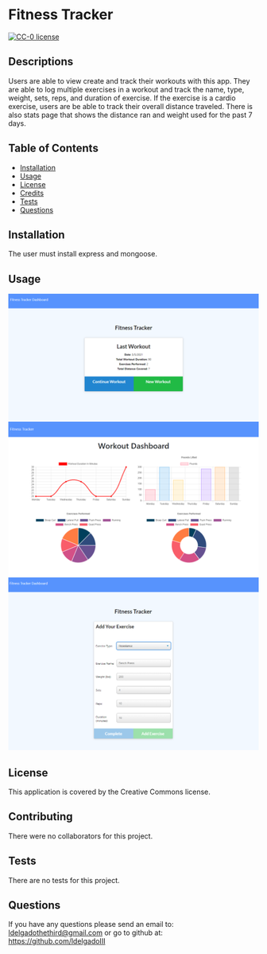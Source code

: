 # Fitness Tracker
  
  [![CC-0 license](https://img.shields.io/badge/License-CC--0-blue.svg)](https://creativecommons.org/licenses/by-nd/4.0)
  ## Descriptions

  Users are able to view create and track their workouts with this app. They are able to log multiple exercises in a workout and track the name, type, weight, sets, reps, and duration of exercise. If the exercise is a cardio exercise, users are be able to track their overall distance traveled. There is also stats page that shows the distance ran and weight used for the past 7 days.

  ## Table of Contents

  * [Installation](#installation)
  * [Usage](#usage)
  * [License](#license)
  * [Credits](#contributing)
  * [Tests](#tests)
  * [Questions](#questions)
    
  ## Installation
  
  The user must install express and mongoose.
  
  ## Usage

  ![Home Page](public/images/home.PNG)
  ![Stats](public/images/stats.PNG)
  ![Create](public/images/create.PNG)

  ## License

  This application is covered by the Creative Commons license.

  ## Contributing

  There were no collaborators for this project.

  ## Tests

  There are no tests for this project.

  ## Questions

  If you have any questions please send an email to: ldelgadothethird@gmail.com or go to github at: https://github.com/ldelgadoIII

